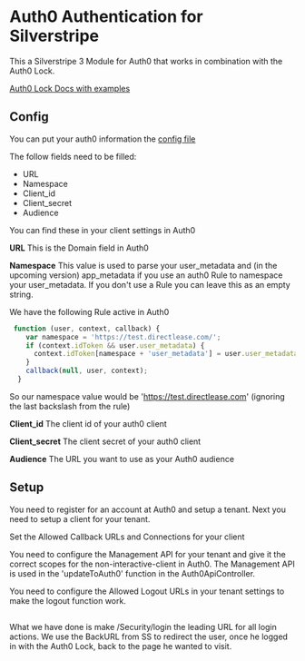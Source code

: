 
# Auth0 Authentication for Silverstripe

This a Silverstripe 3 Module for Auth0 that works in combination with the Auth0 Lock.

[Auth0 Lock Docs with examples](https://auth0.com/docs/libraries/lock)


## Config

You can put your auth0 information the 
[config file](_config/auth0.yml)

The follow fields need to be filled:

* URL
* Namespace
* Client_id
* Client_secret
* Audience

You can find these in your client settings in Auth0

**URL**
This is the Domain field in Auth0

**Namespace**
This value is used to parse your user_metadata and (in the upcoming version) app_metadata if you use an auth0 Rule to namespace your user_metadata. If you don't use a Rule you can leave this as an empty string.

We have the following Rule active in Auth0

```javascript
 function (user, context, callback) {
    var namespace = 'https://test.directlease.com/';
    if (context.idToken && user.user_metadata) {
      context.idToken[namespace + 'user_metadata'] = user.user_metadata;
    }
    callback(null, user, context);
  }
```

So our namespace value would be 'https://test.directlease.com'  (ignoring the last backslash from the rule)

**Client_id**
The client id of your auth0 client

**Client_secret**
The client secret of your auth0 client

**Audience**
The URL you want to use as your Auth0 audience

## Setup

You need to register for an account at Auth0 and setup a tenant.
Next you need to setup a client for your tenant.

Set the Allowed Callback URLs and Connections for your client 

You need to configure the Management API for your tenant and give it the correct scopes for the non-interactive-client in Auth0. The Management API is used in the 'updateToAuth0' function in the Auth0ApiController. 

You need to configure the Allowed Logout URLs in your tenant settings to make the logout function work.

##

What we have done is make /Security/login the leading URL for all login actions. 
We use the BackURL from SS to redirect the user, once he logged in with the Auth0 Lock, back to the page he wanted to visit. 